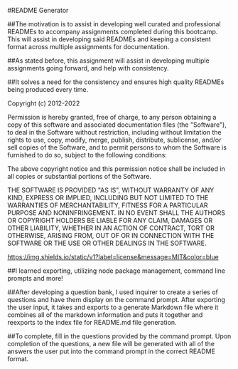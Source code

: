 #README Generator

##The motivation is to assist in developing well curated and professional READMEs to accompany assignments completed during this bootcamp. This will assist in developing said READMEs and keeping a consistent format across multiple assignments for documentation.

##As stated before, this assignment will assist in developing multiple assignments going forward, and help with consistency.

##It solves a need for the consistency and ensures high quality READMEs being produced every time.

Copyright (c) 2012-2022 

Permission is hereby granted, free of charge, to any person obtaining
a copy of this software and associated documentation files (the
"Software"), to deal in the Software without restriction, including
without limitation the rights to use, copy, modify, merge, publish,
distribute, sublicense, and/or sell copies of the Software, and to
permit persons to whom the Software is furnished to do so, subject to
the following conditions:
  
The above copyright notice and this permission notice shall be
included in all copies or substantial portions of the Software.
  
THE SOFTWARE IS PROVIDED "AS IS", WITHOUT WARRANTY OF ANY KIND,
EXPRESS OR IMPLIED, INCLUDING BUT NOT LIMITED TO THE WARRANTIES OF 
MERCHANTABILITY, FITNESS FOR A PARTICULAR PURPOSE AND
NONINFRINGEMENT. IN NO EVENT SHALL THE AUTHORS OR COPYRIGHT HOLDERS BE
LIABLE FOR ANY CLAIM, DAMAGES OR OTHER LIABILITY, WHETHER IN AN ACTION
OF CONTRACT, TORT OR OTHERWISE, ARISING FROM, OUT OF OR IN CONNECTION
WITH THE SOFTWARE OR THE USE OR OTHER DEALINGS IN THE SOFTWARE.

https://img.shields.io/static/v1?label=license&message=MIT&color=blue

##I learned exporting, utilizing node package management, command line prompts and more!

##After developing a question bank, I used inquirer to create a series of questions and have them display on the command prompt. After exporting the user input, it takes and exports to a generate Markdown file where it combines all of the markdown information and puts it together and reexports to the index file for README.md file generation.

##To complete, fill in the questions provided by the command prompt. Upon completion of the questions, a new file will be generated with all of the answers the user put into the command prompt in the correct README format.


